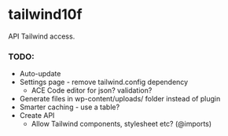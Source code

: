# tailwind10f

API Tailwind access.

### TODO:
- Auto-update
- Settings page - remove tailwind.config dependency
  - ACE Code editor for json? validation?
- Generate files in wp-content/uploads/ folder instead of plugin
- Smarter caching - use a table?
- Create API
  - Allow Tailwind components, stylesheet etc? (@imports)
